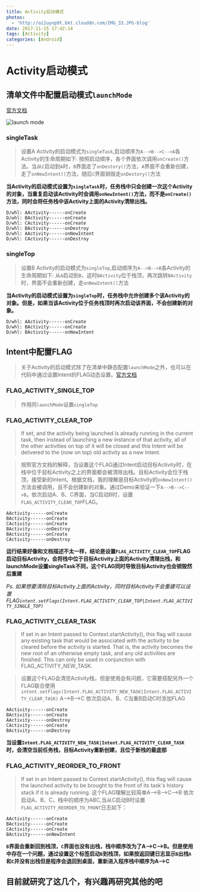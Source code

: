```yaml
---
title: Activity启动模式
photos:
  - 'http://oi2uynp9t.bkt.clouddn.com/IMG_33.JPG-blog'
date: 2017-11-15 17:42:14
tags: [Activity]
categories: [Android]
---
```


# Activity启动模式

<!--more-->

## 清单文件中配置启动模式`launchMode`
[官方文档](https://developer.android.google.cn/guide/topics/manifest/activity-element.html#lmode)

![launch mode](http://7xvvky.com1.z0.glb.clouddn.com/blog/activity/launchmode.png)

### singleTask

> 设置A Activity的启动模式为`singleTask`,启动顺序为`A-->B-->C-->A`各Activity的生命周期如下: 按照启动顺序，各个界面依次调用`onCreate()`方法。当从`C`启动到`A`时，`B`界面走了`onDestory()`方法，`A`界面不会重新创建，走了`onNewIntent()`方法，随后`C`界面销毁走`onDestory()`方法

**当Activity的启动模式设置为`singleTask`时，任务栈中只会创建一次这个Activity的对象，当重复启动该Activity时会调用`onNewIntent()`方法，而不是`onCreate()`方法，同时会将任务栈中该Activity上面的Activity清除出栈。**

```
D/whl: AActivity------onCreate
D/whl: BActivity------onCreate
D/whl: CActivity------onCreate
D/whl: BActivity------onDestroy
D/whl: AActivity------onNewIntent
D/whl: CActivity------onDestroy 
```
### singleTop

> 设置B Activity的启动模式为`singleTop`,启动顺序为`A-->B-->B`各Activity的生命周期如下: 从`A`启动到`B`，这时`BActivity`位于栈顶，再次跳转`BActivity`时，界面不会重新创建，走`onNewIntent()`方法

**当Activity的启动模式设置为`singleTop`时，任务栈中允许创建多个该Activity的对象。但是，如果当该Activity位于任务栈顶时再次启动该界面，不会创建新的对象。**

```
D/whl: AActivity------onCreate
D/whl: BActivity------onCreate
D/whl: BActivity------onNewIntent
```

## Intent中配置FLAG
> 关于Activity的启动模式除了在清单中静态配置`launchMode`之外，也可以在代码中通过设置Intent的FLAG动态设置。[官方文档](https://developer.android.google.cn/reference/android/content/Intent.html#setFlags%28int%29)

### FLAG_ACTIVITY_SINGLE_TOP
> 作用同`launchMode`设置`singleTop`

### FLAG_ACTIVITY_CLEAR_TOP
> If set, and the activity being launched is already running in the current task, then instead of launching a new instance of that activity, all of the other activities on top of it will be closed and this Intent will be delivered to the (now on top) old activity as a new Intent.

> 按照官方文档的解释，当设置这个FLAG通过Intent启动目标Activity时，在栈中位于目标Activity之上的界面都会被清除出栈。目标Activity会位于栈顶，接受新的Intent。根据文档，我的理解是目标Activity的`onNewIntent()`方法会被调用，且不会创建新的对象。通过Demo来验证一下`A-->B-->C-->B`。依次启动A、B、C界面，当C启动B时，设置`FLAG_ACTIVITY_CLEAR_TOP`FLAG。

```
AActivity------onCreate
BActivity------onCreate
CActivity------onCreate
BActivity------onDestroy
BActivity------onCreate
CActivity------onDestroy
```
**运行结果好像和文档描述不太一样，结论是设置`FLAG_ACTIVITY_CLEAR_TOP`FLAG启动目标Activity，会将栈中位于目标Activity上面的Activity清理出栈，和launchMode设置singleTask不同，这个FLAG同时导致目标Activity也会销毁然后重建**

*Ps. 如果想要清除目标Activity上面的Activity，同时目标Activity不会重建可以设置FLAG`intent.setFlags(Intent.FLAG_ACTIVITY_CLEAR_TOP|Intent.FLAG_ACTIVITY_SINGLE_TOP)`*

### FLAG_ACTIVITY_CLEAR_TASK
> If set in an Intent passed to Context.startActivity(), this flag will cause any existing task that would be associated with the activity to be cleared before the activity is started. That is, the activity becomes the new root of an otherwise empty task, and any old activities are finished. This can only be used in conjunction with FLAG_ACTIVITY_NEW_TASK.

> 设置这个FLAG会清空Activity栈，但是使用会有问题，它需要搭配另外一个FLAG联合使用`intent.setFlags(Intent.FLAG_ACTIVITY_NEW_TASK|Intent.FLAG_ACTIVITY_CLEAR_TASK)`
A-->B-->C 依次启动A、B、C当重B启动C时添加FLAG


```
AActivity------onCreate
BActivity------onCreate
AActivity------onDestroy
CActivity------onCreate
BActivity------onDestroy
```
**当设置`Intent.FLAG_ACTIVITY_NEW_TASK|Intent.FLAG_ACTIVITY_CLEAR_TASK`时，会清空当前任务栈，目标Activity重新创建，且位于新栈的最底部**

### FLAG_ACTIVITY_REORDER_TO_FRONT

> If set in an Intent passed to Context.startActivity(), this flag will cause the launched activity to be brought to the front of its task's history stack if it is already running.
这个FLAG理解比较简单A-->B-->C-->B 依次启动A、B、C，栈中的顺序为ABC,当从C启动B时设置`FLAG_ACTIVITY_REORDER_TO_FRONT`日志如下：

```
AActivity------onCreate
BActivity------onCreate
CActivity------onCreate
BActivity------onNewIntent
```
**`B`界面会重新回到栈顶，`C`界面也没有出栈，栈中顺序改为了A-->C-->B。但是使用中存在一个问题，通过设置这个标签启动`B`到栈顶，如果按返回键日志显示`B`出栈`A`和`C`并没有出栈但是程序会退回到桌面，重新进入程序栈中顺序为A-->C**


## 目前就研究了这几个，有兴趣再研究其他的吧